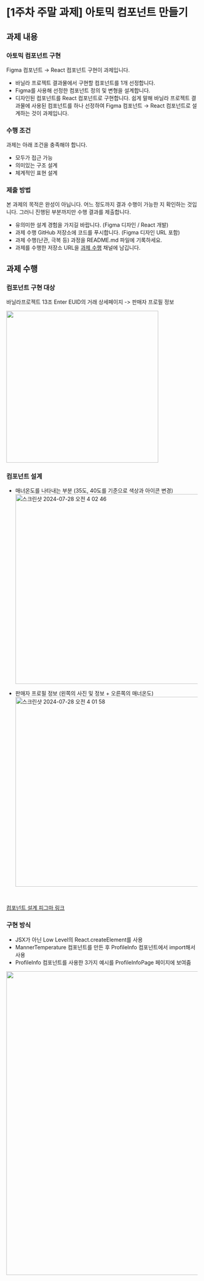 # [1주차 주말 과제] 아토믹 컴포넌트 만들기

## 과제 내용
### 아토믹 컴포넌트 구현
Figma 컴포넌트 → React 컴포넌트 구현이 과제입니다.

- 바닐라 프로젝트 결과물에서 구현할 컴포넌트를 1개 선정합니다.
- Figma를 사용해 선정한 컴포넌트 정의 및 변형을 설계합니다.
- 디자인된 컴포넌트를 React 컴포넌트로 구현합니다.
쉽게 말해 바닐라 프로젝트 결과물에 사용된 컴포넌트를 하나 선정하여
Figma 컴포넌트 → React 컴포넌트로 설계하는 것이 과제입니다.

### 수행 조건
과제는 아래 조건을 충족해야 합니다.

- 모두가 접근 가능
- 의미있는 구조 설계
- 체계적인 표현 설계

### 제출 방법
본 과제의 목적은 완성이 아닙니다.
어느 정도까지 결과 수행이 가능한 지 확인하는 것입니다.
그러니 진행된 부분까지만 수행 결과를 제출합니다.

- 유의미한 설계 경험을 가지길 바랍니다. (Figma 디자인 / React 개발)
- 과제 수행 GitHub 저장소에 코드를 푸시합니다. (Figma 디자인 URL 포함)
- 과제 수행(난관, 극복 등) 과정을 README.md 파일에 기록하세요.
- 과제를 수행한 저장소 URL을 [과제 수행](https://github.com/yamoo9/likelion-10th/discussions/categories/z-%EA%B3%BC%EC%A0%9C-%EC%88%98%ED%96%89) 채널에 남깁니다.

## 과제 수행

### 컴포넌트 구현 대상
바닐라프로젝트 13조 Enter EUID의 거래 상세페이지 -> 판매자 프로필 정보

<img width="400px" src="https://github.com/user-attachments/assets/cbb7cf4a-1fbc-42dd-a098-cd9b2f7de65c">


### 컴포넌트 설계
- 매너온도를 나타내는 부분 (35도, 40도를 기준으로 색상과 아이콘 변경) <br/>
  <img width="500px" alt="스크린샷 2024-07-28 오전 4 02 46" src="https://github.com/user-attachments/assets/96b791a1-b22a-4d6a-9b0c-03b9584afe6c" />


- 판매자 프로필 정보 (왼쪽의 사진 및 정보 + 오른쪽의 매너온도) <br/>
  <img width="500px" alt="스크린샷 2024-07-28 오전 4 01 58" src="https://github.com/user-attachments/assets/7edcf19a-3e65-41c0-a843-bd8c8f3a3d3d" />

<br/>

[컴포넌트 설계 피그마 링크](https://www.figma.com/design/pZAoSiGyn01TyoZjUV2YTA/%5B1%EC%A3%BC%EC%B0%A8-%EC%A3%BC%EB%A7%90-%EA%B3%BC%EC%A0%9C%5D-%EC%95%84%ED%86%A0%EB%AF%B9-%EC%BB%B4%ED%8F%AC%EB%84%8C%ED%8A%B8-%EB%A7%8C%EB%93%A4%EA%B8%B0?node-id=0-1&t=pR6DJwc3rpNQqb0O-1)

### 구현 방식
- JSX가 아닌 Low Level의 React.createElement를 사용
- MannerTemperature 컴포넌트를 만든 후 ProfileInfo 컴포넌트에서 import해서 사용
- ProfileInfo 컴포넌트를 사용한 3가지 예시를 ProfileInfoPage 페이지에 보여줌
<img width="800" src="https://github.com/user-attachments/assets/15aa62a5-cb0e-4121-84fa-079f2f2c4e0a">
